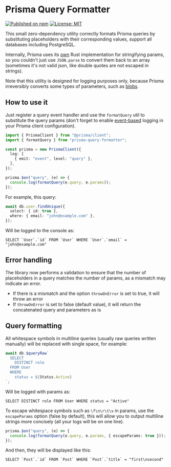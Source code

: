 # Prisma Query Formatter

[![Published on npm](https://img.shields.io/npm/v/prisma-query-formatter?color=brightgreen)](https://www.npmjs.com/package/prisma-query-formatter) [![License: MIT](https://img.shields.io/badge/License-MIT-blue.svg)](https://opensource.org/licenses/MIT)

This small zero-dependency utility correctly formats Prisma queries by substituting placeholders with their corresponding values, support all databases including PostgreSQL.

Internally, Prisma uses its [own](https://github.com/prisma/prisma-engines/blob/5.13.0/quaint/src/ast/values.rs#L547) Rust implementation for stringifying params, so you couldn't just use `JSON.parse` to convert them back to an array (sometimes it's not valid json, like double quotes are not escaped in strings).

Note that this utility is designed for logging purposes only, because Prisma irreversibly converts some types of parameters, such as  [blobs](https://github.com/prisma/prisma-engines/blob/5.13.0/quaint/src/ast/values.rs#L571).

## How to use it

Just register a query event handler and use the `formatQuery` util to substitute the query params (don't forget to enable [event-based](https://www.prisma.io/docs/orm/reference/prisma-client-reference#log) logging in your Prisma client configuration).

```typescript
import { PrismaClient } from "@prisma/client";
import { formatQuery } from "prisma-query-formatter";

const prisma = new PrismaClient({
  log: [
    { emit: "event", level: "query" },
  ],
});

prisma.$on("query", (e) => {
  console.log(formatQuery(e.query, e.params));
});
```

For example, this query:

```typescript
await db.user.findUnique({
  select: { id: true },
  where: { email: "john@example.com" },
});
```

Will be logged to the console as:

```text
SELECT `User`.`id` FROM `User` WHERE `User`.`email` = "john@example.com"
```

## Error handling

The library now performs a validation to ensure that the number of placeholders in a query matches the number of params, as a mismatch may indicate an error.

- If there is a mismatch and the option `throwOnError` is set to true, it will throw an error
- If `throwOnError` is set to false (default value), it will return the concatenated query and parameters as is

## Query formatting

All whitespace symbols in multiline queries (usually raw queries written manually) will be replaced with single space, for example:

```typescript
await db.$queryRaw`
  SELECT 
    DISTINCT role
  FROM User
  WHERE
    status = ${Status.Active}
`;
```

Will be logged with params as:

```text
SELECT DISTINCT role FROM User WHERE status = "Active"
```

To escape whitespace symbols such as `\f\n\r\t\v` in params, use the `escapeParams` option (false by default), this will allow you to output multiline strings more concisely (all your logs will be on one line).

```typescript
prisma.$on("query", (e) => {
  console.log(formatQuery(e.query, e.params, { escapeParams: true }));
});
```

And then, they will be displayed like this:

```text
SELECT `Post`.`id` FROM `Post` WHERE `Post`.`title` = "first\nsecond"
```
